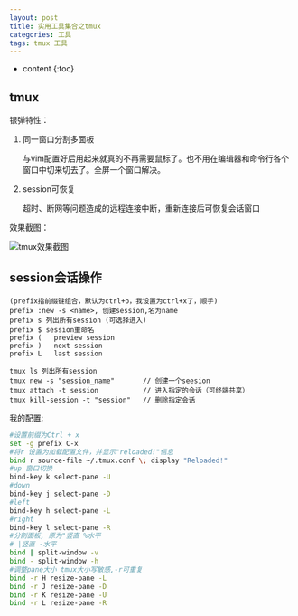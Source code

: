 ```yaml
---
layout: post
title: 实用工具集合之tmux
categories: 工具
tags: tmux 工具
---
```


* content
{:toc}


## tmux

银弹特性：

1. 同一窗口分割多面板

    与vim配置好后用起来就真的不再需要鼠标了。也不用在编辑器和命令行各个窗口中切来切去了。全屏一个窗口解决。

2. session可恢复

    超时、断网等问题造成的远程连接中断，重新连接后可恢复会话窗口



效果截图：

![tmux效果截图](http://7xsl51.com1.z0.glb.clouddn.com/tmux_screenshot.jpg)

## session会话操作

```
(prefix指前缀键组合，默认为ctrl+b，我设置为ctrl+x了，顺手)
prefix :new -s <name>, 创建session,名为name
prefix s 列出所有session (可选择进入)
prefix $ session重命名
prefix (   preview session
prefix )   next session
prefix L   last session

tmux ls 列出所有session
tmux new -s "session_name"       // 创建一个seesion
tmux attach -t session           // 进入指定的会话（可终端共享）
tmux kill-session -t "session"   // 删除指定会话
```


我的配置:

```sh
#设置前缀为Ctrl + x                                                                           
set -g prefix C-x
#将r 设置为加载配置文件，并显示"reloaded!"信息
bind r source-file ~/.tmux.conf \; display "Reloaded!"
#up 窗口切换
bind-key k select-pane -U
#down
bind-key j select-pane -D
#left
bind-key h select-pane -L
#right
bind-key l select-pane -R
#分割面板, 原为"竖直 %水平
# |竖直 -水平
bind | split-window -v
bind - split-window -h
#调整pane大小 tmux大小写敏感,-r可重复
bind -r H resize-pane -L
bind -r J resize-pane -D
bind -r K resize-pane -U
bind -r L resize-pane -R
```
